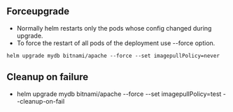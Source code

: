 ## Forceupgrade 
- Normally helm restarts only the pods whose config changed during upgrade.
- To force the restart of all pods of the deployment use --force option.
```
helm upgrade mydb bitnami/apache --force --set imagepullPolicy=never
```

## Cleanup on failure
- helm upgrade mydb bitnami/apache --force --set imagepullPolicy=test --cleanup-on-fail
